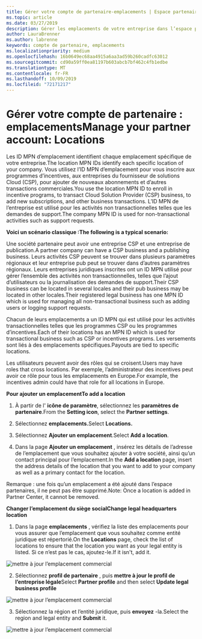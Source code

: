 ```yaml
---
title: Gérer votre compte de partenaire-emplacements | Espace partenaires
ms.topic: article
ms.date: 03/27/2019
description: Gérer les emplacements de votre entreprise dans l’espace partenaires
author: LauraBrenner
ms.author: labrenne
keywords: compte de partenaire, emplacements
ms.localizationpriority: medium
ms.openlocfilehash: 16b0649ec68aa4915a6aa3ad59b260cadfc63012
ms.sourcegitcommit: cd90a59ff0ea81197b603abcb7bf462c4fb1edbe
ms.translationtype: MT
ms.contentlocale: fr-FR
ms.lasthandoff: 10/09/2019
ms.locfileid: "72171217"
---
```

# <a name="manage-your-partner-account-locations"></a><span data-ttu-id="644a5-104">Gérer votre compte de partenaire : emplacements</span><span class="sxs-lookup"><span data-stu-id="644a5-104">Manage your partner account: Locations</span></span>

<span data-ttu-id="644a5-105">Les ID MPN d’emplacement identifient chaque emplacement spécifique de votre entreprise.</span><span class="sxs-lookup"><span data-stu-id="644a5-105">The location MPN IDs identify each specific location of your company.</span></span> <span data-ttu-id="644a5-106">Vous utilisez l’ID MPN d’emplacement pour vous inscrire aux programmes d’incentives, aux entreprises du fournisseur de solutions Cloud (CSP), pour ajouter de nouveaux abonnements et d’autres transactions commerciales.</span><span class="sxs-lookup"><span data-stu-id="644a5-106">You use the location MPN ID to enroll in incentive programs, to transact Cloud Solution Provider (CSP) business, to add new subscriptions, and other business transactions.</span></span> <span data-ttu-id="644a5-107">L’ID MPN de l’entreprise est utilisé pour les activités non transactionnelles telles que les demandes de support.</span><span class="sxs-lookup"><span data-stu-id="644a5-107">The company MPN ID is used for non-transactional activities such as support requests.</span></span>

<span data-ttu-id="644a5-108">**Voici un scénario classique :**</span><span class="sxs-lookup"><span data-stu-id="644a5-108">**The following is a typical scenario:**</span></span> 

<span data-ttu-id="644a5-109">Une société partenaire peut avoir une entreprise CSP et une entreprise de publication.</span><span class="sxs-lookup"><span data-stu-id="644a5-109">A partner company can have a CSP business and a publishing business.</span></span> <span data-ttu-id="644a5-110">Leurs activités CSP peuvent se trouver dans plusieurs paramètres régionaux et leur entreprise pub peut se trouver dans d’autres paramètres régionaux. Leurs entreprises juridiques inscrites ont un ID MPN utilisé pour gérer l’ensemble des activités non transactionnelles, telles que l’ajout d’utilisateurs ou la journalisation des demandes de support.</span><span class="sxs-lookup"><span data-stu-id="644a5-110">Their CSP business can be located in several locales and their pub business may be located in other locales.Their registered legal business has one MPN ID which is used for managing all non-transactional business such as adding users or logging support requests.</span></span> 

<span data-ttu-id="644a5-111">Chacun de leurs emplacements a un ID MPN qui est utilisé pour les activités transactionnelles telles que les programmes CSP ou les programmes d’incentives.</span><span class="sxs-lookup"><span data-stu-id="644a5-111">Each of their locations has an MPN ID which is used for transactional business such as CSP or incentives programs.</span></span> <span data-ttu-id="644a5-112">Les versements sont liés à des emplacements spécifiques.</span><span class="sxs-lookup"><span data-stu-id="644a5-112">Payouts are tied to specific locations.</span></span>

<span data-ttu-id="644a5-113">Les utilisateurs peuvent avoir des rôles qui se croisent.</span><span class="sxs-lookup"><span data-stu-id="644a5-113">Users may have roles that cross locations.</span></span> <span data-ttu-id="644a5-114">Par exemple, l’administrateur des incentives peut avoir ce rôle pour tous les emplacements en Europe.</span><span class="sxs-lookup"><span data-stu-id="644a5-114">For example, the incentives admin could have that role for all locations in Europe.</span></span>

<span data-ttu-id="644a5-115">**Pour ajouter un emplacement**</span><span class="sxs-lookup"><span data-stu-id="644a5-115">**To add a location**</span></span>

1. <span data-ttu-id="644a5-116">À partir de l' **icône de paramètre**, sélectionnez les **paramètres de partenaire**.</span><span class="sxs-lookup"><span data-stu-id="644a5-116">From the **Setting icon**, select the **Partner settings**.</span></span> 

2. <span data-ttu-id="644a5-117">Sélectionnez **emplacements.**</span><span class="sxs-lookup"><span data-stu-id="644a5-117">Select **Locations.**</span></span>

3. <span data-ttu-id="644a5-118">Sélectionnez **Ajouter un emplacement**.</span><span class="sxs-lookup"><span data-stu-id="644a5-118">Select **Add a location**.</span></span>  

4. <span data-ttu-id="644a5-119">Dans la page **Ajouter un emplacement** , insérez les détails de l’adresse de l’emplacement que vous souhaitez ajouter à votre société, ainsi qu’un contact principal pour l’emplacement.</span><span class="sxs-lookup"><span data-stu-id="644a5-119">In the **Add a location** page, insert the address details of the location that you want to add to your company as well as a primary contact for the location.</span></span>

<span data-ttu-id="644a5-120">Remarque : une fois qu’un emplacement a été ajouté dans l’espace partenaires, il ne peut pas être supprimé.</span><span class="sxs-lookup"><span data-stu-id="644a5-120">Note: Once a location is added in Partner Center, it cannot be removed.</span></span>

<span data-ttu-id="644a5-121">**Changer l’emplacement du siège social**</span><span class="sxs-lookup"><span data-stu-id="644a5-121">**Change legal headquarters location**</span></span>

1. <span data-ttu-id="644a5-122">Dans la page **emplacements** , vérifiez la liste des emplacements pour vous assurer que l’emplacement que vous souhaitez comme entité juridique est répertorié.</span><span class="sxs-lookup"><span data-stu-id="644a5-122">On the **Locations** page, check the list of locations to ensure that the location you want as your legal entity is listed.</span></span> <span data-ttu-id="644a5-123">Si ce n’est pas le cas, ajoutez-le.</span><span class="sxs-lookup"><span data-stu-id="644a5-123">If it isn't, add it.</span></span>

![mettre à jour l’emplacement commercial](images/updatepartnerprofile2.png)

2. <span data-ttu-id="644a5-125">Sélectionnez **profil de partenaire** , puis **mettre à jour le profil de l’entreprise légale**</span><span class="sxs-lookup"><span data-stu-id="644a5-125">Select **Partner profile** and then select **Update legal business profile**</span></span>

![mettre à jour l’emplacement commercial](images/updatepartnerprofile1.png)

3. <span data-ttu-id="644a5-127">Sélectionnez la région et l’entité juridique, puis **envoyez** -la.</span><span class="sxs-lookup"><span data-stu-id="644a5-127">Select the region and legal entity and **Submit** it.</span></span>

![mettre à jour l’emplacement commercial](images/updatepartnerprofile3.png)

